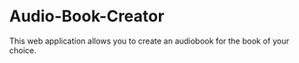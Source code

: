 # Audio-Book-Creator
This web application allows you to create an audiobook for the book of your choice.
